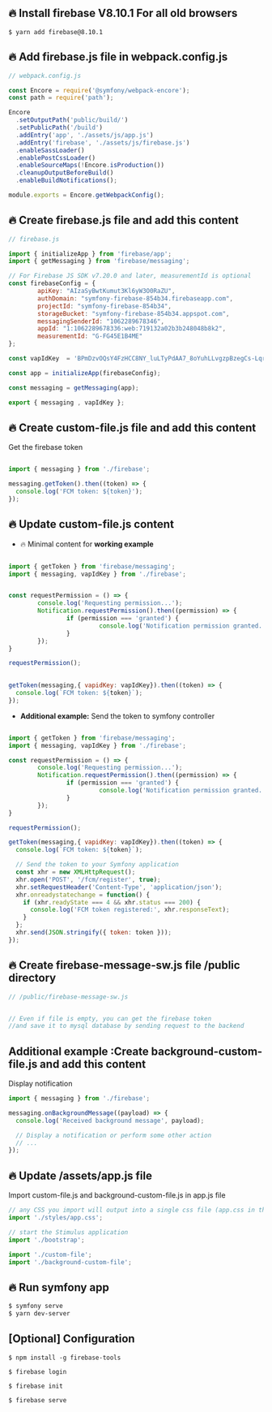 
## 🔥 Install firebase V8.10.1 For all old browsers
```
$ yarn add firebase@8.10.1
```
## 🔥 Add firebase.js file in webpack.config.js

```js
// webpack.config.js

const Encore = require('@symfony/webpack-encore');
const path = require('path');

Encore
  .setOutputPath('public/build/')
  .setPublicPath('/build')
  .addEntry('app', './assets/js/app.js')
  .addEntry('firebase', './assets/js/firebase.js')
  .enableSassLoader()
  .enablePostCssLoader()
  .enableSourceMaps(!Encore.isProduction())
  .cleanupOutputBeforeBuild()
  .enableBuildNotifications();

module.exports = Encore.getWebpackConfig();
```

## 🔥 Create firebase.js file and add this content
```js
// firebase.js

import { initializeApp } from 'firebase/app';
import { getMessaging } from 'firebase/messaging';

// For Firebase JS SDK v7.20.0 and later, measurementId is optional
const firebaseConfig = {
        apiKey: "AIzaSyBwtKumut3Kl6yW3O0RaZU",
        authDomain: "symfony-firebase-854b34.firebaseapp.com",
        projectId: "symfony-firebase-854b34",
        storageBucket: "symfony-firebase-854b34.appspot.com",
        messagingSenderId: "1062289678346",
        appId: "1:1062289678336:web:719132a02b3b248048b8k2",
        measurementId: "G-FG45E1B4ME"
};

const vapIdKey  = 'BPmDzvOQsY4FzHCC8NY_luLTyPdAA7_8oYuhLLvgzpBzegCs-Lqr9VtXgUALgb_aM';

const app = initializeApp(firebaseConfig);

const messaging = getMessaging(app);

export { messaging , vapIdKey };
```

## 🔥 Create custom-file.js file and add this content
Get the firebase token
```js

import { messaging } from './firebase';

messaging.getToken().then((token) => {
  console.log('FCM token: ${token}');
});

```

## 🔥 Update custom-file.js content 
- 🔥 Minimal content for **working example** 
```js

import { getToken } from 'firebase/messaging';
import { messaging, vapIdKey } from './firebase';


const requestPermission = () => {
        console.log('Requesting permission...');
        Notification.requestPermission().then((permission) => {
                if (permission === 'granted') {
                         console.log('Notification permission granted.');
                }
        }); 
}

requestPermission();
      

getToken(messaging,{ vapidKey: vapIdKey}).then((token) => {
  console.log(`FCM token: ${token}`);
});

```

- **Additional example:** Send the token to symfony controller
```js

import { getToken } from 'firebase/messaging';
import { messaging, vapIdKey } from './firebase';

const requestPermission = () => {
        console.log('Requesting permission...');
        Notification.requestPermission().then((permission) => {
                if (permission === 'granted') {
                         console.log('Notification permission granted.');
                }
        }); 
}

requestPermission();

getToken(messaging,{ vapidKey: vapIdKey}).then((token) => {
  console.log(`FCM token: ${token}`);

  // Send the token to your Symfony application
  const xhr = new XMLHttpRequest();
  xhr.open('POST', '/fcm/register', true);
  xhr.setRequestHeader('Content-Type', 'application/json');
  xhr.onreadystatechange = function() {
    if (xhr.readyState === 4 && xhr.status === 200) {
      console.log('FCM token registered:', xhr.responseText);
    }
  };
  xhr.send(JSON.stringify({ token: token }));
});

```
## 🔥 Create firebase-message-sw.js file /public directory

```js
// /public/firebase-message-sw.js


// Even if file is empty, you can get the firebase token  
//and save it to mysql database by sending request to the backend

```
## Additional example :Create background-custom-file.js and add this content 
Display notification 
```js
import { messaging } from './firebase';

messaging.onBackgroundMessage((payload) => {
  console.log('Received background message', payload);

  // Display a notification or perform some other action
  // ...
});

```

## 🔥 Update /assets/app.js file 
 Import custom-file.js and background-custom-file.js in app.js file
 
```js
// any CSS you import will output into a single css file (app.css in this case)
import './styles/app.css';

// start the Stimulus application
import './bootstrap';

import './custom-file';
import './background-custom-file';
```

## 🔥 Run symfony app

```bash
$ symfony serve
$ yarn dev-server
```



## [Optional] Configuration

```
$ npm install -g firebase-tools
```

```
$ firebase login
```

```
$ firebase init
```

```
$ firebase serve
```

